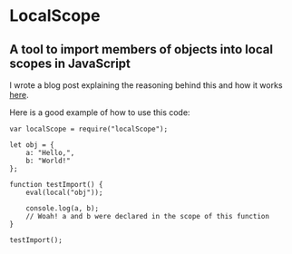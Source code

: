 # LocalScope

## A tool to import members of objects into local scopes in JavaScript

I wrote a blog post explaining the reasoning behind this and how it works
[here](https://owen.cafe/1/native-imports-in-javascript).

Here is a good example of how to use this code:

```
var localScope = require("localScope");

let obj = {
	a: "Hello,",
	b: "World!"
};

function testImport() {
	eval(local("obj"));

	console.log(a, b);
	// Woah! a and b were declared in the scope of this function
}

testImport();
```
